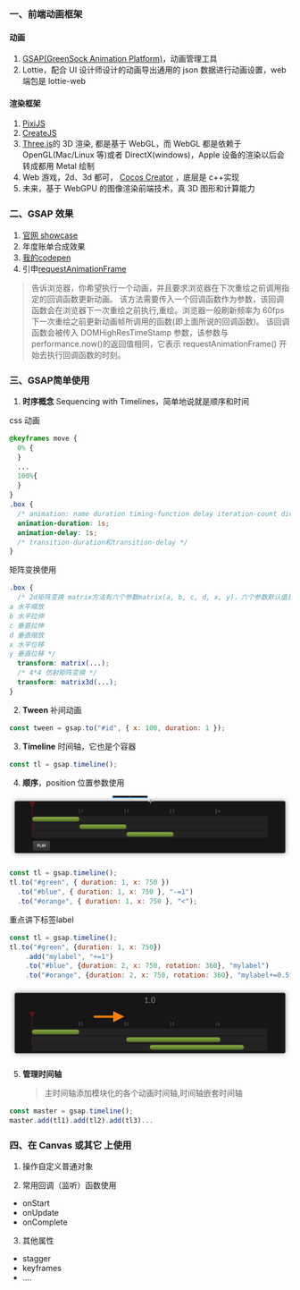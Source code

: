 ### 一、前端动画框架
#### 动画

1. [GSAP(GreenSock Animation Platform)](https://greensock.com/docs/v3)，动画管理工具
2. Lottie，配合 UI 设计师设计的动画导出通用的 json 数据进行动画设置，web 端包是 lottie-web
#### 渲染框架
1. [PixiJS](https://pixijs.com/)
2. [CreateJS](https://createjs.com/)
3. [Three.js](https://threejs.org/)的 3D 渲染, 都是基于 WebGL，而 WebGL 都是依赖于 OpenGL(Mac/Linux 等)或者 DirectX(windows)，Apple 设备的渲染以后会转成都用 Metal 绘制
4. Web 游戏，2d、3d 都可， [Cocos Creator](https://www.cocos.com/docs) ，底层是 c++实现
5. 未来，基于 WebGPU 的图像渲染前端技术，真 3D 图形和计算能力


### 二、GSAP 效果

1. [官网 showcase](https://greensock.com/showcase/)
2. 年度账单合成效果
3. [我的codepen](https://codepen.io/your-work)
4. 引申[requestAnimationFrame](https://developer.mozilla.org/zh-CN/docs/Web/API/Window/requestAnimationFrame) 

> 告诉浏览器，你希望执行一个动画，并且要求浏览器在下次重绘之前调用指定的回调函数更新动画。
该方法需要传入一个回调函数作为参数，该回调函数会在浏览器下一次重绘之前执行,重绘。浏览器一般刷新频率为 60fps
下一次重绘之前更新动画帧所调用的函数(即上面所说的回调函数)。
该回调函数会被传入 DOMHighResTimeStamp 参数，该参数与 performance.now()的返回值相同，它表示 requestAnimationFrame() 开始去执行回调函数的时刻。

### 三、GSAP简单使用

1. **时序概念** Sequencing with Timelines，简单地说就是顺序和时间

css 动画

```css
@keyframes move {
  0% {
  }
  ...
  100%{
  }
}
.box {
  /* animation: name duration timing-function delay iteration-count direction fill-mode; */
  animation-duration: 1s;
  animation-delay: 1s;
  /* transition-duration和transition-delay */
}

```

矩阵变换使用

```css
.box {
  /* 2d矩阵变换 matrix方法有六个参数matrix(a, b, c, d, x, y)，六个参数默认值是matrix(1, 0, 0, 1, 0, 0)，这六个参数分别控制不同的变换
a 水平缩放
b 水平拉伸
c 垂直拉伸
d 垂直缩放
x 水平位移
y 垂直位移 */
  transform: matrix(...);
  /* 4*4 仿射矩阵变换 */
  transform: matrix3d(...);
}
```

2. **Tween** 补间动画

```js
const tween = gsap.to("#id", { x: 100, duration: 1 });
```

3. **Timeline** 时间轴，它也是个容器

```js
const tl = gsap.timeline();
```

4. **顺序**，position 位置参数使用

![图片1](./images/gsaptimeline1.png)

```js
const tl = gsap.timeline();
tl.to("#green", { duration: 1, x: 750 })
  .to("#blue", { duration: 1, x: 750 }, "-=1")
  .to("#orange", { duration: 1, x: 750 }, "<");
```
重点讲下标签label
```js
const tl = gsap.timeline();
tl.to("#green", {duration: 1, x: 750})
    .add("mylabel", "+=1")
    .to("#blue", {duration: 2, x: 750, rotation: 360}, "mylabel")
    .to("#orange", {duration: 2, x: 750, rotation: 360}, "mylabel+=0.5");
```

![图片2](./images/gsaptimeline2.png)


5. **管理时间轴**

   > 主时间轴添加模块化的各个动画时间轴,时间轴嵌套时间轴

```js
const master = gsap.timeline();
master.add(tl1).add(tl2).add(tl3)...
```

### 四、在 Canvas 或其它 上使用

1. 操作自定义普通对象

2. 常用回调（监听）函数使用

- onStart
- onUpdate
- onComplete

3. 其他属性

- stagger
- keyframes
- ....
